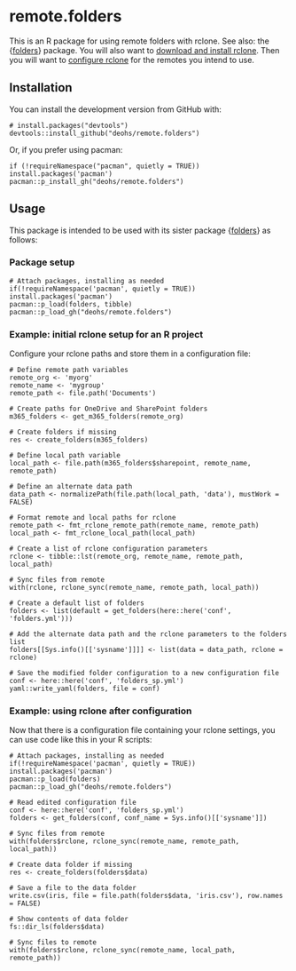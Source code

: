 # remote.folders

This is an R package for using remote folders with rclone. 
See also: the {[folders](https://github.com/deohs/folders/)} package. You will 
also want to [download and install rclone](https://rclone.org/install/). Then 
you will want to [configure rclone](https://rclone.org/docs/) for the remotes 
you intend to use.

## Installation

You can install the development version from GitHub with:

```
# install.packages("devtools")
devtools::install_github("deohs/remote.folders")
```
Or, if you prefer using pacman:

```
if (!requireNamespace("pacman", quietly = TRUE)) install.packages('pacman')
pacman::p_install_gh("deohs/remote.folders")
```

## Usage

This package is intended to be used with its sister package 
{[folders](https://github.com/deohs/folders/)} as follows:

### Package setup

```
# Attach packages, installing as needed
if(!requireNamespace('pacman', quietly = TRUE)) install.packages('pacman')
pacman::p_load(folders, tibble)
pacman::p_load_gh("deohs/remote.folders")
```

### Example: initial rclone setup for an R project

Configure your rclone paths and store them in a configuration file:

```
# Define remote path variables
remote_org <- 'myorg'
remote_name <- 'mygroup'
remote_path <- file.path('Documents')

# Create paths for OneDrive and SharePoint folders
m365_folders <- get_m365_folders(remote_org)

# Create folders if missing
res <- create_folders(m365_folders)

# Define local path variable
local_path <- file.path(m365_folders$sharepoint, remote_name, remote_path)

# Define an alternate data path
data_path <- normalizePath(file.path(local_path, 'data'), mustWork = FALSE)

# Format remote and local paths for rclone
remote_path <- fmt_rclone_remote_path(remote_name, remote_path)
local_path <- fmt_rclone_local_path(local_path)

# Create a list of rclone configuration parameters
rclone <- tibble::lst(remote_org, remote_name, remote_path, local_path)

# Sync files from remote
with(rclone, rclone_sync(remote_name, remote_path, local_path))

# Create a default list of folders
folders <- list(default = get_folders(here::here('conf', 'folders.yml')))

# Add the alternate data path and the rclone parameters to the folders list
folders[[Sys.info()[['sysname']]]] <- list(data = data_path, rclone = rclone)

# Save the modified folder configuration to a new configuration file
conf <- here::here('conf', 'folders_sp.yml')
yaml::write_yaml(folders, file = conf)
```

### Example: using rclone after configuration

Now that there is a configuration file containing your rclone settings, you 
can use code like this in your R scripts:

```
# Attach packages, installing as needed
if(!requireNamespace('pacman', quietly = TRUE)) install.packages('pacman')
pacman::p_load(folders)
pacman::p_load_gh("deohs/remote.folders")

# Read edited configuration file
conf <- here::here('conf', 'folders_sp.yml')
folders <- get_folders(conf, conf_name = Sys.info()[['sysname']])

# Sync files from remote
with(folders$rclone, rclone_sync(remote_name, remote_path, local_path))

# Create data folder if missing
res <- create_folders(folders$data)

# Save a file to the data folder
write.csv(iris, file = file.path(folders$data, 'iris.csv'), row.names = FALSE)

# Show contents of data folder
fs::dir_ls(folders$data)

# Sync files to remote
with(folders$rclone, rclone_sync(remote_name, local_path, remote_path))
```

